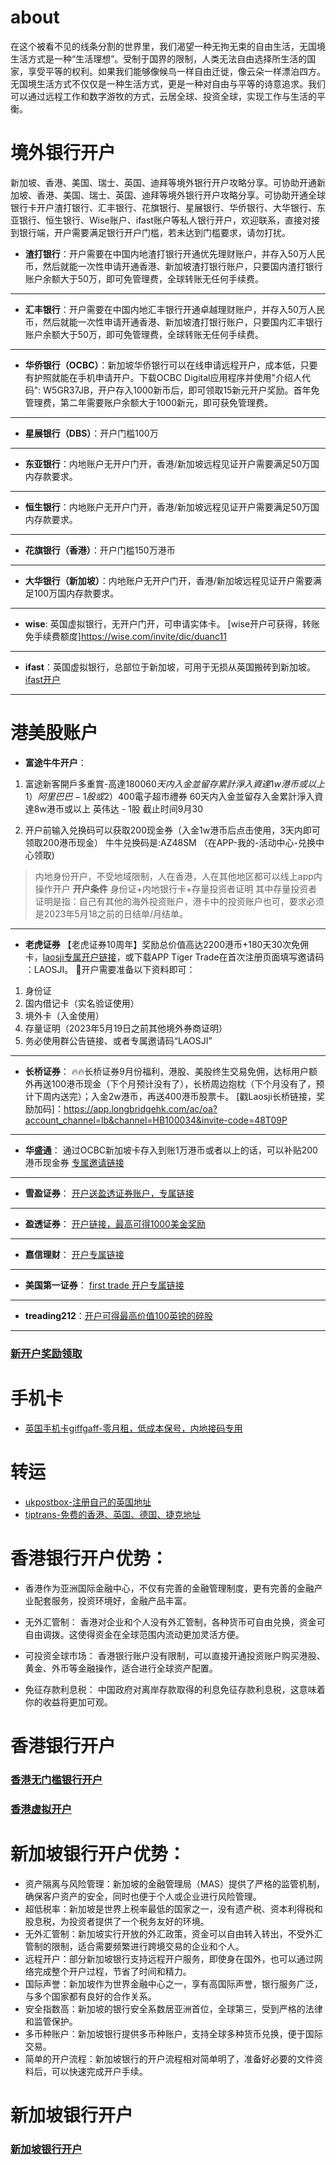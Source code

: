 # about
在这个被看不见的线条分割的世界里，我们渴望一种无拘无束的自由生活，无国境生活方式是一种“生活理想”。受制于国界的限制，人类无法自由选择所生活的国家，享受平等的权利。如果我们能够像候鸟一样自由迁徙，像云朵一样漂泊四方。无国境生活方式不仅仅是一种生活方式，更是一种对自由与平等的诗意追求。我们可以通过远程工作和数字游牧的方式，云居全球、投资全球，实现工作与生活的平衡。

# 境外银行开户
新加坡、香港、美国、瑞士、英国、迪拜等境外银行开户攻略分享。可协助开通新加坡、香港、美国、瑞士、英国、迪拜等境外银行开户攻略分享。可协助开通全球银行卡开户渣打银行、汇丰银行、花旗银行、星展银行、华侨银行、大华银行、东亚银行、恒生银行、Wise账户、ifast账户等私人银行开户，欢迎联系，直接对接到银行端，开户需要满足银行开户门槛，若未达到门槛要求，请勿打扰。
- **渣打银行**：开户需要在中国内地渣打银行开通优先理财账户，并存入50万人民币，然后就能一次性申请开通香港、新加坡渣打银行账户，只要国内渣打银行账户余额大于50万，即可免管理费，全球转账无任何手续费。
---
- **汇丰银行**：开户需要在中国内地汇丰银行开通卓越理财账户，并存入50万人民币，然后就能一次性申请开通香港、新加坡渣打银行账户，只要国内汇丰银行账户余额大于50万，即可免管理费，全球转账无任何手续费。
---
- **华侨银行（OCBC）**：新加坡华侨银行可以在线申请远程开户，成本低，只要有护照就能在手机申请开户。下载OCBC Digital应用程序并使用"介绍人代码": W5GR37JB，开户存入1000新币后，即可领取15新元开户奖励。首年免管理费，第二年需要账户余额大于1000新元，即可获免管理费。
---
- **星展银行（DBS）**：开户门槛100万
---
- **东亚银行**：内地账户无开户门开，香港/新加坡远程见证开户需要满足50万国内存款要求。
---
- **恒生银行**：内地账户无开户门开，香港/新加坡远程见证开户需要满足50万国内存款要求。
---
- **花旗银行（香港）**：开户门槛150万港币
---
- **大华银行（新加坡）**：内地账户无开户门开，香港/新加坡远程见证开户需要满足100万国内存款要求。
---
- **wise**: 英国虚拟银行，无开户门开，可申请实体卡。
[wise开户可获得，转账免手续费额度]https://wise.com/invite/dic/duanc11
---
- **ifast**：英国虚拟银行，总部位于新加坡，可用于无损从英国搬砖到新加坡。
[ifast开户](https://www.ifastgb.com/tellafriend/chaod1702)
---
# 港美股账户
- **富途牛牛开户**：
1. 富途新客開戶多重賞-高達$1800 
60天内入金並留存累計淨入資達1w港币或以上
 1）阿里巴巴 - 1股 或
 2）$400電子超市禮券 
60天内入金並留存入金累計淨入資達8w港币或以上 英伟达 - 1股
截止时间9月30

2. 开户前输入兑换码可以获取200现金券（入金1w港币后点击使用，3天内即可领取200港币现金） 
牛牛兑换码是:AZ48SM （在APP-我的-活动中心-兑换中心领取)
> 内地身份开户，不受地域限制，人在香港，人在其他地区都可以线上app内操作开户
**开户条件**
身份证+内地银行卡+存量投资者证明
其中存量投资者证明是指：自己有其他的海外投资账户，港卡中的投资账户也可，要求必须是2023年5月18之前的日结单/月结单。
---
- **老虎证券**
【老虎证券10周年】奖励总价值高达2200港币+180天30次免佣卡，[laosji专属开户链接](https://tigr.link/7gIFaD)，或下载APP Tiger Trade在首次注册页面填写邀请码 ：LAOSJI。
🐅开户需要准备以下资料即可：
1. 身份证
2. 国内借记卡（实名验证使用）
3. 境外卡（入金使用）
4. 存量证明（2023年5月19日之前其他境外券商证明）
5. 务必使用群公告链接、或者专属邀请码“LAOSJI”
---
- **长桥证券**：
🔥🔥长桥证券9月份福利，港股、美股终生交易免佣，达标用户额外再送100港币现金（下个月预计没有了），长桥周边抱枕（下个月没有了，预计下周内送完）；入金2w港币，再送400港币股票卡。
[戳Laosji长桥链接，奖励加码]：https://app.longbridgehk.com/ac/oa?account_channel=lb&channel=HB100034&invite-code=48T09P
---
- **华盛通**：
通过OCBC新加坡卡存入到账1万港币或者以上的话，可以补贴200港币现金券
[专属邀请链接](https://www.hstbroker.com/kh/apply/online?_scnl=E1NC)
---
- **雪盈证券**：
[开户送盈透证券账户，专属链接](https://sourl.cn/PYaK2E)
---
- **盈透证券**：
[开户链接，最高可得1000美金奖励](https://www.interactivebrokers.com/referral/chao135)
---
- **嘉信理财**：
[开户专属链接](https://www.schwab.com/client-referral?refrid=REFERCHPQ83NZ)
---
- **美国第一证券**：
[first trade 开户专属链接](https://affiliate.firstrade.com/affiliate/idevaffiliate.php?id=1679)
---
- **treading212**：[开户可得最高价值100英镑的碎股](https://www.trading212.com/invite/19BaD17WnV)
---
### [新开户奖励领取](https://fl.laosji.net/)

# 手机卡
- [英国手机卡giffgaff-零月租，低成本保号，内地接码专用](http://www.giffgaff.com/orders/affiliate/pmdua778_1721188536165)

# 转运
- [ukpostbox-注册自己的英国地址](https://client.ipostalmail.net/Signup?Referrer=REF138644)
- [tiptrans-免费的香港、英国、德国、捷克地址](https://www.tiptrans.com/?ref=131031)

# 香港银行开户优势：
- 香港作为亚洲国际金融中心，不仅有完善的金融管理制度，更有完善的金融产业配套服务，投资环境好，金融产品丰富。

- 无外汇管制： 香港对企业和个人没有外汇管制，各种货币可自由兑换，资金可自由调拨。这使得资金在全球范围内流动更加灵活方便。

- 可投资全球市场： 香港银行账户没有限制，可以直接开通投资账户购买港股、黄金、外币等金融操作，适合进行全球资产配置。

- 免征存款利息税： 中国政府对离岸存款取得的利息免征存款利息税，这意味着你的收益将更加可观。
# 香港银行开户
### [香港无门槛银行开户](https://github.com/laosji/bank/wiki/%E9%A6%99%E6%B8%AF%E9%93%B6%E8%A1%8C%E5%BC%80%E6%88%B7)
### [香港虚拟开户](https://github.com/laosji/bank/wiki/%E9%A6%99%E6%B8%AF%E8%99%9A%E6%8B%9F%E9%93%B6%E8%A1%8C)


# 新加坡银行开户优势：
- 资产隔离与风险管理：新加坡的金融管理局（MAS）提供了严格的监管机制，确保客户资产的安全，同时也便于个人或企业进行风险管理。
- 超低税率：新加坡是世界上税率最低的国家之一，没有遗产税、资本利得税和股息税，为投资者提供了一个税务友好的环境。
- 无外汇管制：新加坡实行开放的外汇政策，资金可以自由转入转出，不受外汇管制的限制，适合需要频繁进行跨境交易的企业和个人。
- 远程开户：部分新加坡银行支持远程开户服务，即使身在国外，也可以通过网络完成整个开户过程，节省了时间和精力。
- 国际声誉：新加坡作为世界金融中心之一，享有高国际声誉，银行服务广泛，与多个国家都有良好的合作关系。
- 安全指数高：新加坡的银行安全系数居亚洲首位，全球第三，受到严格的法律和监管保护。
- 多币种账户：新加坡银行提供多币种账户，支持全球多种货币兑换，便于国际交易。
- 简单的开户流程：新加坡银行的开户流程相对简单明了，准备好必要的文件资料后，可以快速完成开户手续。

# 新加坡银行开户
### [新加坡银行开户](https://github.com/laosji/bank/wiki/%E6%96%B0%E5%8A%A0%E5%9D%A1%E9%93%B6%E8%A1%8C%E5%BC%80%E6%88%B7)
